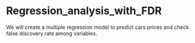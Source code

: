 # Regression_analysis_with_FDR
We will create a multiple regression model to predict cars prices and check false discovery rate among variables.
